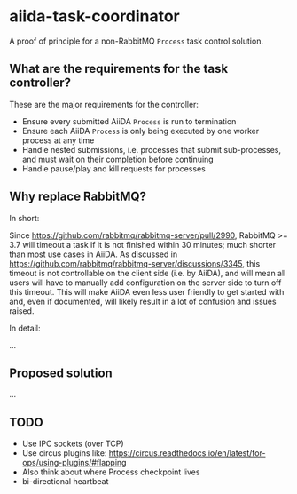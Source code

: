 # aiida-task-coordinator

A proof of principle for a non-RabbitMQ `Process` task control solution.

## What are the requirements for the task controller?

These are the major requirements for the controller:

- Ensure every submitted AiiDA `Process` is run to termination
- Ensure each AiiDA `Process` is only being executed by one worker process at any time
- Handle nested submissions, i.e. processes that submit sub-processes, and must wait on their completion before continuing
- Handle pause/play and kill requests for processes

## Why replace RabbitMQ?

In short:

Since <https://github.com/rabbitmq/rabbitmq-server/pull/2990>, RabbitMQ >= 3.7 will timeout a task if it is not finished within 30 minutes; much shorter than most use cases in AiiDA.
As discussed in <https://github.com/rabbitmq/rabbitmq-server/discussions/3345>, this timeout is not controllable on the client side (i.e. by AiiDA), and will mean all users will have to manually add configuration on the server side to turn off this timeout.
This will make AiiDA even less user friendly to get started with and, even if documented, will likely result in a lot of confusion and issues raised.

In detail:

...

## Proposed solution

...

## TODO

- Use IPC sockets (over TCP)
- Use circus plugins like: https://circus.readthedocs.io/en/latest/for-ops/using-plugins/#flapping
- Also think about where Process checkpoint lives
- bi-directional heartbeat
